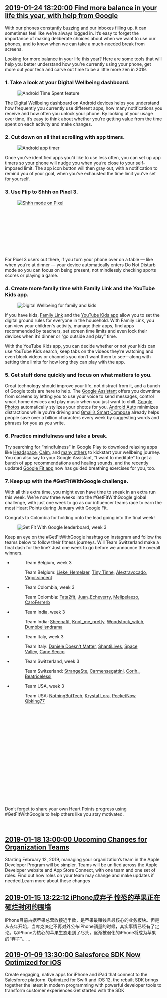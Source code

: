 ## <a href="https://www.blog.google/outreach-initiatives/digital-wellbeing/find-more-balance-your-life-year-help-google/" target="_blank">2019-01-24 18:20:00 Find more balance in your life this year, with help from Google</a>
<html><head></head><body><div class="block-paragraph"><div class="rich-text"><p>With our phones constantly buzzing and our inboxes filling up, it can sometimes feel like we’re always logged in. It’s easy to forget the importance of making deliberate choices about when we want to use our phones, and to know when we can take a much-needed break from screens.</p><p>Looking for more balance in your life this year? Here are some tools that will help you better understand how you’re currently using your phone, get more out your tech and carve out time to be a little more zen in 2019.</p><h3>1. Take a look at your Digital Wellbeing dashboard.</h3></div></div><div class="block-image_full_width"><div class="article-module h-c-page"><div class="h-c-grid"><figure class="article-image--small h-c-grid__col h-c-grid__col--2 h-c-grid__col--offset-5 "><img alt="Android Time Spent feature" src="https://storage.googleapis.com/gweb-uniblog-publish-prod/images/android-timespent_1x.max-1000x1000.jpg"/></figure></div></div></div><div class="block-paragraph"><div class="rich-text"><p>The Digital Wellbeing dashboard on Android devices helps you understand how frequently you currently use different apps, how many notifications you receive and how often you unlock your phone. By looking at your usage over time, it’s easy to think about whether you’re getting value from the time spent on each activity and make changes.</p><h3>2. Cut down on all that scrolling with app timers.</h3></div></div><div class="block-image_full_width"><div class="article-module h-c-page"><div class="h-c-grid"><figure class="article-image--small h-c-grid__col h-c-grid__col--2 h-c-grid__col--offset-5 "><img alt="Android app timer" src="https://storage.googleapis.com/gweb-uniblog-publish-prod/images/DigitalWellbeing_AppTimer.max-1000x1000.png"/></figure></div></div></div><div class="block-paragraph"><div class="rich-text"><p>Once you’ve identified apps you’d like to use less often, you can set up app timers so your phone will nudge you when you’re close to your self-imposed limit. The app icon button will then gray out, with a notification to remind you of your goal, when you’ve exhausted the time limit you’ve set for yourself.</p><h3>3. Use Flip to Shhh on Pixel 3.</h3></div></div><div class="block-video"><div class="h-c-page h-c-page--mobile-full-bleed"><div class="h-c-grid"><div class="h-c-grid__col h-c-grid__col-l--12 "><div class="article-module article-video "><figure><a class="h-c-video h-c-video--marquee" data-glue-modal-disabled-on-mobile="true" data-glue-modal-trigger="uni-modal-45lkLc0cqJ4-" href="https://youtube.com/watch?v=45lkLc0cqJ4"><img alt="Shhh mode on Pixel" src="//img.youtube.com/vi/45lkLc0cqJ4/maxresdefault.jpg"/><svg class="h-c-video__play h-c-icon h-c-icon--color-white" role="img"><use xlink:href="#mi-youtube-icon"></use></svg></a></figure></div></div></div></div><div class="h-c-modal--video" data-glue-modal="uni-modal-45lkLc0cqJ4-" data-glue-modal-close-label="Close Dialog"><a class="glue-yt-video" data-glue-yt-video-autoplay="true" data-glue-yt-video-height="99%" data-glue-yt-video-vid="45lkLc0cqJ4" data-glue-yt-video-width="100%" href="https://youtube.com/watch?v=45lkLc0cqJ4" ng-cloak=""></a></div></div><div class="block-paragraph"><div class="rich-text"><p>For Pixel 3 users out there, if you turn your phone over on a table — like when you’re at dinner — your device automatically enters Do Not Disturb mode so you can focus on being present, not mindlessly checking sports scores or playing a game.</p><h3>4. Create more family time with Family Link and the YouTube Kids app.</h3></div></div><div class="block-image_full_width"><div class="article-module h-c-page"><div class="h-c-grid"><figure class="article-image--medium h-c-grid__col h-c-grid__col--4 h-c-grid__col--offset-4 "><img alt="Digital Wellbeing for family and kids" src="https://storage.googleapis.com/gweb-uniblog-publish-prod/images/DW_post_3.max-1000x1000.png"/></figure></div></div></div><div class="block-paragraph"><div class="rich-text"><p>If you have kids, <a href="https://families.google.com/familylink/">Family Link</a> and the <a href="https://www.youtube.com/yt/kids/">YouTube Kids app</a> allow you to set the digital ground rules for everyone in the household. With Family Link, you can view your children's activity, manage their apps, find apps recommended by teachers, set screen time limits and even lock their devices when it’s dinner or “go outside and play” time.</p><p>With the YouTube Kids app, you can decide whether or not your kids can use YouTube Kids search, keep tabs on the videos they’re watching and even block videos or channels you don’t want them to see—along with setting time limits for how long they can play with the app.</p><p></p><h3>5. Get stuff done quickly and focus on what matters to you.</h3><p>Great technology should improve your life, not distract from it, and a bunch of Google tools are here to help. The <a href="https://assistant.google.com/?utm_source=wellbeing.google&amp;utm_medium=referral&amp;utm_campaign=wellbeing">Google Assistant</a> offers you downtime from screens by letting you to use your voice to send messages, control smart home devices and play music when you just want to chill. <a href="https://support.google.com/photos/answer/6128811?p=cards&amp;hl=en&amp;utm_source=wellbeing.google&amp;utm_medium=referral&amp;utm_campaign=wellbeing&amp;visit_id=636837842214838481-900153393&amp;rd=1">Google Photos</a> automatically stylizes your photos for you, <a href="https://www.android.com/auto/?utm_source=wellbeing.google&amp;utm_medium=referral&amp;utm_campaign=wellbeing">Android Auto</a> minimizes distractions while you’re driving and <a href="https://www.blog.google/products/gmail/subject-write-emails-faster-smart-compose-gmail/">Gmail’s Smart Compose</a> already helps people save over a billion characters every week by suggesting words and phrases for you as you write.</p><h3>6. Practice mindfulness and take a break.</h3><p>Try searching for “mindfulness” in Google Play to download relaxing apps like <a href="https://play.google.com/store/apps/details?id=com.getsomeheadspace.android&amp;hl=en_US">Headspace</a>, <a href="https://play.google.com/store/apps/details?id=com.calm.android">Calm</a>, and <a href="https://play.google.com/store/apps/collection/promotion_3000977_stress_relief_apps?clp=SkAKKgokcHJvbW90aW9uXzMwMDA5Nzdfc3RyZXNzX3JlbGllZl9hcHBzEAcYAxISSEVBTFRIX0FORF9GSVRORVNT:S:ANO1ljI6llQ&amp;gsr=CkJKQAoqCiRwcm9tb3Rpb25fMzAwMDk3N19zdHJlc3NfcmVsaWVmX2FwcHMQBxgDEhJIRUFMVEhfQU5EX0ZJVE5FU1M%3D:S:ANO1ljIxWVI">many others</a> to kickstart your wellbeing journey. You can also say to your Google Assistant, “I want to meditate” to get a bunch of app recommendations and healing sounds, and the recently updated <a href="https://www.google.com/fit/">Google Fit app</a> now has guided breathing exercises for you, too.</p><h3>7. Keep up with the #GetFitWithGoogle challenge.</h3><p>With all this extra time, you might even have time to sneak in an extra run this week. We’re now three weeks into the #GetFitWithGoogle global challenge, with just one week to go as our influencer teams race to earn the most Heart Points during January with Google Fit.</p><p>Congrats to Colombia for holding onto the lead going into the final week!</p><p></p></div></div><div class="block-image_full_width"><div class="article-module h-c-page"><div class="h-c-grid"><figure class="article-image--large h-c-grid__col h-c-grid__col--6 h-c-grid__col--offset-3 "><img alt="Get Fit With Google leaderboard, week 3" src="https://storage.googleapis.com/gweb-uniblog-publish-prod/images/KEYWORD_WEEK_3-01.max-1000x1000.png"/></figure></div></div></div><div class="block-paragraph"><div class="rich-text"><p>Keep an eye on the #GetFitWithGoogle hashtag on Instagram and follow the teams below to follow their fitness journeys. Will Team Switzerland make a final dash for the line? Just one week to go before we announce the overall winners.</p></div></div><div class="block-image_carousel"><div class="h-c-page article-module"><div class="article-module glue-pagination h-c-carousel h-c-carousel--simple h-c-carousel--dark ng-cloak" data-glue-pagination-config="{cyclical: true}"><div class="h-c-carousel__wrap"><ul class="glue-carousel ng-cloak" data-glue-carousel-options="{pointerTypes: ['touch', 'mouse'], jump: true}"><li class="h-c-carousel__item article-carousel__slide"><figure><div class="article-carousel__slide-img" style="background-image: url(https://storage.googleapis.com/gweb-uniblog-publish-prod/images/KEYWORD_WEEK_3-07.max-1600x1600.png);"><span class="h-u-visually-hidden">Team Belgium, week 3</span></div><figcaption class="article-carousel__caption h-c-copy h-u-mt-std"><div class="rich-text"><p>Team Belgium: <a href="https://www.instagram.com/lieke_hemelaer/">Lieke_Hemelaer</a>, <a href="https://www.instagram.com/vigor.tinytinne/">Tiny Tinne</a>, <a href="https://www.instagram.com/alextravocado/">Alextravocado</a>, <a href="https://www.instagram.com/vigor.vincent/">Vigor.vincent</a></p></div></figcaption></figure></li><li class="h-c-carousel__item article-carousel__slide"><figure><div class="article-carousel__slide-img" style="background-image: url(https://storage.googleapis.com/gweb-uniblog-publish-prod/images/KEYWORD_WEEK_3-03.max-1600x1600.png);"><span class="h-u-visually-hidden">Team Colombia, week 3</span></div><figcaption class="article-carousel__caption h-c-copy h-u-mt-std"><div class="rich-text"><p>Team Colombia: <a href="https://www.instagram.com/tata2fit/">Tata2fit</a>, <a href="https://www.instagram.com/juan__echeverri/?hl=es">Juan_Echeverry</a>, <a href="https://www.instagram.com/melipelaezo/?hl=es">Melipelaezo</a>, <a href="https://www.instagram.com/caroferrerb/?hl=es-la">CaroFerrerb</a></p><p></p></div></figcaption></figure></li><li class="h-c-carousel__item article-carousel__slide"><figure><div class="article-carousel__slide-img" style="background-image: url(https://storage.googleapis.com/gweb-uniblog-publish-prod/images/KEYWORD_WEEK_3-06.max-1600x1600.png);"><span class="h-u-visually-hidden">Team India, week 3</span></div><figcaption class="article-carousel__caption h-c-copy h-u-mt-std"><div class="rich-text"><p>Team India: <a href="https://www.instagram.com/sheenafit/?hl=en">Sheenafit</a>, <a href="https://www.instagram.com/knot_me_pretty/">Knot_me_pretty</a>, <a href="https://www.instagram.com/woodstock_witch/">Woodstock_witch</a>, <a href="https://www.instagram.com/dumbbellsndrama/">Dumbbellsndrama</a></p></div></figcaption></figure></li><li class="h-c-carousel__item article-carousel__slide"><figure><div class="article-carousel__slide-img" style="background-image: url(https://storage.googleapis.com/gweb-uniblog-publish-prod/images/KEYWORD_WEEK_3-05.max-1600x1600.png);"><span class="h-u-visually-hidden">Team Italy, week 3</span></div><figcaption class="article-carousel__caption h-c-copy h-u-mt-std"><div class="rich-text"><p>Team Italy: <a href="https://www.youtube.com/channel/UC55K4yunQreID0UoVMxgm3w">Daniele Doesn't Matter</a>, <a href="https://www.youtube.com/channel/UCvrK6KAhoLNalW1HZoLHVMQ">ShantiLives</a>, <a href="https://www.youtube.com/channel/UC6WJ32r35demIRvxV-xDU2g">Space Valley</a>, <a href="https://www.youtube.com/user/canesecco">Cane Secco</a></p></div></figcaption></figure></li><li class="h-c-carousel__item article-carousel__slide"><figure><div class="article-carousel__slide-img" style="background-image: url(https://storage.googleapis.com/gweb-uniblog-publish-prod/images/KEYWORD_WEEK_3-02.max-1600x1600.png);"><span class="h-u-visually-hidden">Team Switzerland, week 3</span></div><figcaption class="article-carousel__caption h-c-copy h-u-mt-std"><div class="rich-text"><p>Team Switzerland: <a href="https://www.instagram.com/strangeste/">StrangeSte</a>, <a href="https://www.instagram.com/carmensegattini/?hl=de">Carmensegattini</a>, <a href="https://www.instagram.com/corih_/?hl=de">Corih_</a>, <a href="https://www.instagram.com/beatricelessi/?hl=de">Beatricelessi</a></p></div></figcaption></figure></li><li class="h-c-carousel__item article-carousel__slide"><figure><div class="article-carousel__slide-img" style="background-image: url(https://storage.googleapis.com/gweb-uniblog-publish-prod/images/KEYWORD_WEEK_3-04.max-1600x1600.png);"><span class="h-u-visually-hidden">Team USA, week 3</span></div><figcaption class="article-carousel__caption h-c-copy h-u-mt-std"><div class="rich-text"><p>Team USA: <a href="https://www.youtube.com/NothingButTech88">NothingButTech</a>, <a href="https://www.youtube.com/channel/UC2KZP_Rv4C_3iMHlZYcdE4A">Krystal Lora</a>, <a href="https://www.youtube.com/pocketnow">PocketNow</a>, <a href="https://www.youtube.com/qbking77">Qbking77</a></p><p></p><p></p><p></p><p></p></div></figcaption></figure></li></ul><div class="h-c-carousel__paginate glue-pagination-previous" data-glue-pagination-label="Previous" data-glue-pagination-update-model="false"><div class="h-c-carousel__paginate-wrap"><svg class="h-c-icon h-c-icon--keyboard-arrow-left" role="img"><use xlink:href="#mi-keyboard-arrow-right"></use></svg></div></div><div class="h-c-carousel__paginate glue-pagination-next" data-glue-pagination-label="Next" data-glue-pagination-update-model="false"><div class="h-c-carousel__paginate-wrap"><svg class="h-c-icon h-c-icon--keyboard-arrow-right" role="img"><use xlink:href="#mi-keyboard-arrow-right"></use></svg></div></div></div><div class="h-c-carousel__navigation"><div class="glue-pagination-page-list"></div></div></div></div></div><div class="block-paragraph"><div class="rich-text"><p>Don’t forget to share your own Heart Points progress using #GetFitWithGoogle to help others like you stay motivated.</p><p><br/></p></div></div></body></html>


## <a href="https://developer.apple.com/news/?id=01182019a" target="_blank">2019-01-18 13:00:00 Upcoming Changes for Organization Teams</a>
Starting February 12, 2019, managing your organization’s team in the Apple Developer Program will be simpler. Teams will be unified across the Apple Developer website and App Store Connect, with one team and one set of roles. Find out how roles on your team may change and make updates if needed.Learn more about these changes


## <a href="http://mobile.51cto.com/hot-590590.htm" target="_blank">2019-01-15 13:22:12 iPhone成弃子 惶恐的苹果正在砸烂封闭的围墙</a>
iPhone目前占据苹果总营收接近半数，是苹果最赚钱且最核心的业务板块。但是从去年开始，当库克决定不再对外公布iPhone销量的时候，其实事情已经有了定论。以iPhone为核心的苹果生态走到了尽头，逐渐被弱化的iPhone将成为苹果的“弃子”。...


## <a href="https://developer.apple.com/news/?id=01092019a" target="_blank">2019-01-09 13:30:00 Salesforce SDK Now Optimized for iOS</a>
Create engaging, native apps for iPhone and iPad that connect to the Salesforce platform. Optimized for Swift and iOS 12, the rebuilt SDK brings together the latest in modern programming with powerful developer tools to transform customer experiences.Get started with the SDK


